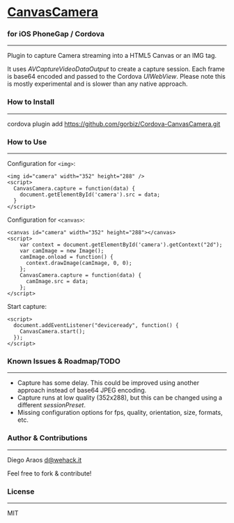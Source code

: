 # [CanvasCamera](http://github.com/daraosn/Cordova-CanvasCamera)
### for iOS PhoneGap / Cordova
***

Plugin to capture Camera streaming into a HTML5 Canvas or an IMG tag.

It uses *AVCaptureVideoDataOutput* to create a capture session. Each frame is base64 encoded and passed to the Cordova *UIWebView*. Please note this is mostly experimental and is slower than any native approach.

### How to Install
***

cordova plugin add https://github.com/gorbiz/Cordova-CanvasCamera.git

### How to Use
***

Configuration for ````<img>````:

    <img id="camera" width="352" height="288" />
    <script>
      CanvasCamera.capture = function(data) {
        document.getElementById('camera').src = data;
      }
    </script>

Configuration for ````<canvas>````: 

    <canvas id="camera" width="352" height="288"></canvas>
    <script>
        var context = document.getElementById('camera').getContext("2d");
        var camImage = new Image();
        camImage.onload = function() {
          context.drawImage(camImage, 0, 0);
        };
        CanvasCamera.capture = function(data) {
          camImage.src = data;
        };
    </script>

Start capture:

    <script>
      document.addEventListener("deviceready", function() {
        CanvasCamera.start();
      });
    </script>


### Known Issues & Roadmap/TODO
***

* Capture has some delay. This could be improved using another approach instead of base64 JPEG encoding.
* Capture runs at low quality (352x288), but this can be changed using a different *sessionPreset*.
* Missing configuration options for fps, quality, orientation, size, formats, etc.


### Author & Contributions
***

Diego Araos <d@wehack.it>

Feel free to fork & contribute!

### License
***

MIT
